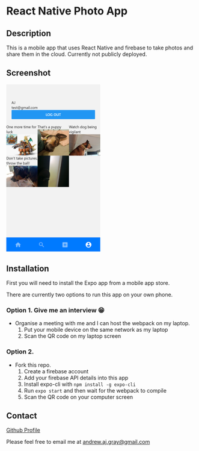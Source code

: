 # React Native Photo App
## Description
This is a mobile app that uses React Native and firebase to take photos and share them in the cloud. Currently not publicly deployed.

## Screenshot
<img src="./images/profile-page.png" width="250">

## Installation
First you will need to install the Expo app from a mobile app store.

There are currently two options to run this app on your own phone.
### Option 1. Give me an interview 😁
* Organise a meeting with me and I can host the webpack on my laptop.
    1. Put your mobile device on the same network as my laptop
    2. Scan the QR code on my laptop screen
### Option 2. 
* Fork this repo. 
    1. Create a firebase account
    2. Add your firebase API details into this app
    3. Install expo-cli with `npm install -g expo-cli`
    4. Run `expo start` and then wait for the webpack to compile
    5. Scan the QR code on your computer screen

## Contact
[Github Profile](https://github.com/Andrew836-dev)

Please feel free to email me at andrew.aj.gray@gmail.com
